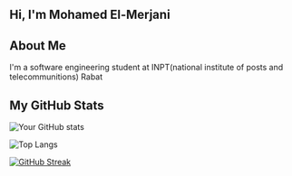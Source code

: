 ## Hi, I'm Mohamed El-Merjani


## About Me
I'm a software engineering student at INPT(national institute of posts and telecommunitions) Rabat 

## My GitHub Stats
![Your GitHub stats](https://github-readme-stats.vercel.app/api?username=elmerjani&show_icons=true&theme=radical)

![Top Langs](https://github-readme-stats.vercel.app/api/top-langs/?username=elmerjani&layout=compact) 

[![GitHub Streak](https://github-readme-streak-stats.herokuapp.com/?user=elmerjani)](https://git.io/streak-stats)


